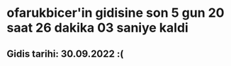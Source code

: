 # ofarukbicer'in gidisine son 5 gun 20 saat 26 dakika 03 saniye kaldi

## Gidis tarihi: 30.09.2022 :(